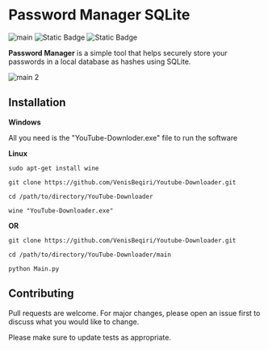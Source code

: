 # Password Manager SQLite

![main](https://github.com/user-attachments/assets/0b268e29-bb2b-47db-8575-98db14412f32)
![Static Badge](https://img.shields.io/badge/Database-SQLite-orange)
![Static Badge](https://img.shields.io/badge/Python-blue)

**Password Manager** is a simple tool that helps securely store your passwords in a local database as hashes using SQLite.

![main 2](https://github.com/user-attachments/assets/ecdb3a84-60f4-4598-9a3e-c0fc3e1f99af)

## Installation

**Windows**

All you need is the "YouTube-Downloder.exe" file to run the software

**Linux**

``` 
sudo apt-get install wine

git clone https://github.com/VenisBeqiri/Youtube-Downloader.git 

cd /path/to/directory/YouTube-Downloader

wine "YouTube-Downloader.exe"    
```
**OR**
```
git clone https://github.com/VenisBeqiri/Youtube-Downloader.git

cd /path/to/directory/YouTube-Downloader/main

python Main.py
```
## Contributing

Pull requests are welcome. For major changes, please open an issue first to discuss what you would like to change.

Please make sure to update tests as appropriate.

